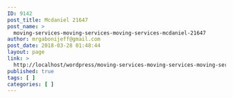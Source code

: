 ```yaml
---
ID: 9142
post_title: Mcdaniel 21647
post_name: >
  moving-services-moving-services-moving-services-mcdaniel-21647
author: mrgabonijeff@gmail.com
post_date: 2018-03-28 01:48:44
layout: page
link: >
  http://localhost/wordpress/moving-services-moving-services-moving-services-mcdaniel-21647/
published: true
tags: [ ]
categories: [ ]
---
```


